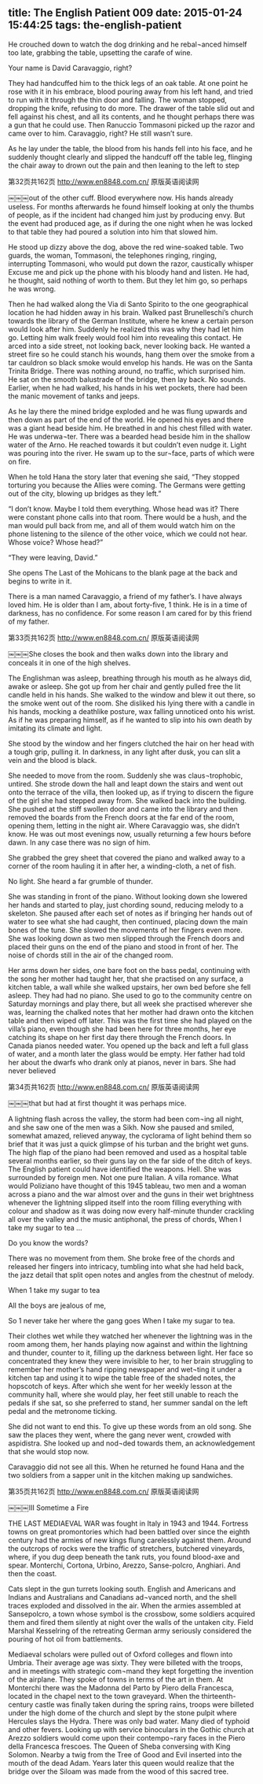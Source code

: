 title: The English Patient 009
date: 2015-01-24 15:44:25
tags: the-english-patient
---

He crouched down to watch the dog drinking and he rebal¬anced himself too late, grabbing the table, upsetting the carafe of wine.

Your name is David Caravaggio, right?

They had handcuffed him to the thick legs of an oak table. At one point he rose with it in his embrace, blood pouring away from his left hand, and tried to run with it through the thin door and falling. The woman stopped, dropping the knife, refusing to do more. The drawer of the table slid out and fell against his chest, and all its contents, and he thought perhaps there was a gun that he could use. Then Ranuccio Tommasoni picked up the razor and came over to him. Caravaggio, right? He still wasn’t sure.

As he lay under the table, the blood from his hands fell into his face, and he suddenly thought clearly and slipped the handcuff off the table leg, flinging the chair away to drown out the pain and then leaning to the left to step

第32页共162页 http://www.en8848.com.cn/ 原版英语阅读网

￼￼￼out of the other cuff. Blood everywhere now. His hands already useless. For months afterwards he found himself looking at only the thumbs of people, as if the incident had changed him just by producing envy. But the event had produced age, as if during the one night when he was locked to that table they had poured a solution into him that slowed him.

He stood up dizzy above the dog, above the red wine-soaked table. Two guards, the woman, Tommasoni, the telephones ringing, ringing, interrupting Tommasoni, who would put down the razor, caustically whisper Excuse me and pick up the phone with his bloody hand and listen. He had, he thought, said nothing of worth to them. But they let him go, so perhaps he was wrong.

Then he had walked along the Via di Santo Spirito to the one geographical location he had hidden away in his brain. Walked past Brunelleschi’s church towards the library of the German Institute, where he knew a certain person would look after him. Suddenly he realized this was why they had let him go. Letting him walk freely would fool him into revealing this contact. He arced into a side street, not looking back, never looking back. He wanted a street fire so he could stanch his wounds, hang them over the smoke from a tar cauldron so black smoke would envelop his hands. He was on the Santa Trinita Bridge. There was nothing around, no traffic, which surprised him. He sat on the smooth balustrade of the bridge, then lay back. No sounds. Earlier, when he had walked, his hands in his wet pockets, there had been the manic movement of tanks and jeeps.

As he lay there the mined bridge exploded and he was flung upwards and then down as part of the end of the world. He opened his eyes and there was a giant head beside him. He breathed in and his chest filled with water. He was underwa¬ter. There was a bearded head beside him in the shallow water of the Arno. He reached towards it but couldn’t even nudge it. Light was pouring into the river. He swam up to the sur¬face, parts of which were on fire.

When he told Hana the story later that evening she said, “They stopped torturing you because the Allies were coming. The Germans were getting out of the city, blowing up bridges as they left.”

“I don’t know. Maybe I told them everything. Whose head was it? There were constant phone calls into that room. There would be a hush, and the man would pull back from me, and all of them would watch him on the phone listening to the silence of the other voice, which we could not hear. Whose voice? Whose head?”

“They were leaving, David.”

She opens The Last of the Mohicans to the blank page at the back and begins to write in it.

There is a man named Caravaggio, a friend of my father’s. I have always loved him. He is older than I am, about forty-five, 1 think. He is in a time of darkness, has no confidence. For some reason I am cared for by this friend of my father.

第33页共162页 http://www.en8848.com.cn/ 原版英语阅读网

￼￼￼She closes the book and then walks down into the library and conceals it in one of the high shelves.

The Englishman was asleep, breathing through his mouth as he always did, awake or asleep. She got up from her chair and gently pulled free the lit candle held in his hands. She walked to the window and blew it out there, so the smoke went out of the room. She disliked his lying there with a candle in his hands, mocking a deathlike posture, wax falling unnoticed onto his wrist. As if he was preparing himself, as if he wanted to slip into his own death by imitating its climate and light.

She stood by the window and her fingers clutched the hair on her head with a tough grip, pulling it. In darkness, in any light after dusk, you can slit a vein and the blood is black.

She needed to move from the room. Suddenly she was claus¬trophobic, untired. She strode down the hall and leapt down the stairs and went out onto the terrace of the villa, then looked up, as if trying to discern the figure of the girl she had stepped away from. She walked back into the building. She pushed at the stiff swollen door and came into the library and then removed the boards from the French doors at the far end of the room, opening them, letting in the night air. Where Caravaggio was, she didn’t know. He was out most evenings now, usually returning a few hours before dawn. In any case there was no sign of him.

She grabbed the grey sheet that covered the piano and walked away to a corner of the room hauling it in after her, a winding-cloth, a net of fish.

No light. She heard a far grumble of thunder.

She was standing in front of the piano. Without looking down she lowered her hands and started to play, just chording sound, reducing melody to a skeleton. She paused after each set of notes as if bringing her hands out of water to see what she had caught, then continued, placing down the main bones of the tune. She slowed the movements of her fingers even more. She was looking down as two men slipped through the French doors and placed their guns on the end of the piano and stood in front of her. The noise of chords still in the air of the changed room.

Her arms down her sides, one bare foot on the bass pedal, continuing with the song her mother had taught her, that she practised on any surface, a kitchen table, a wall while she walked upstairs, her own bed before she fell asleep. They had had no piano. She used to go to the community centre on Saturday mornings and play there, but all week she practised wherever she was, learning the chalked notes that her mother had drawn onto the kitchen table and then wiped off later. This was the first time she had played on the villa’s piano, even though she had been here for three months, her eye catching its shape on her first day there through the French doors. In Canada pianos needed water. You opened up the back and left a full glass of water, and a month later the glass would be empty. Her father had told her about the dwarfs who drank only at pianos, never in bars. She had never believed

第34页共162页 http://www.en8848.com.cn/ 原版英语阅读网

￼￼￼that but had at first thought it was perhaps mice.

A lightning flash across the valley, the storm had been com¬ing all night, and she saw one of the men was a Sikh. Now she paused and smiled, somewhat amazed, relieved anyway, the cyclorama of light behind them so brief that it was just a quick glimpse of his turban and the bright wet guns. The high flap of the piano had been removed and used as a hospital table several months earlier, so their guns lay on the far side of the ditch of keys. The English patient could have identified the weapons. Hell. She was surrounded by foreign men. Not one pure Italian. A villa romance. What would Poliziano have thought of this 1945 tableau, two men and a woman across a piano and the war almost over and the guns in their wet brightness whenever the lightning slipped itself into the room filling everything with colour and shadow as it was doing now every half-minute thunder crackling all over the valley and the music antiphonal, the press of chords, When I take my sugar to tea ...

Do you know the words?

There was no movement from them. She broke free of the chords and released her fingers into intricacy, tumbling into what she had held back, the jazz detail that split open notes and angles from the chestnut of melody.

When 1 take my sugar to tea

All the boys are jealous of me,

So 1 never take her where the gang goes When I take my sugar to tea.

Their clothes wet while they watched her whenever the lightning was in the room among them, her hands playing now against and within the lightning and thunder, counter to it, filling up the darkness between light. Her face so concentrated they knew they were invisible to her, to her brain struggling to remember her mother’s hand ripping newspaper and wet¬ting it under a kitchen tap and using it to wipe the table free of the shaded notes, the hopscotch of keys. After which she went for her weekly lesson at the community hall, where she would play, her feet still unable to reach the pedals if she sat, so she preferred to stand, her summer sandal on the left pedal and the metronome ticking.

She did not want to end this. To give up these words from an old song. She saw the places they went, where the gang never went, crowded with aspidistra. She looked up and nod¬ded towards them, an acknowledgement that she would stop now.

Caravaggio did not see all this. When he returned he found Hana and the two soldiers from a sapper unit in the kitchen making up sandwiches.

第35页共162页 http://www.en8848.com.cn/ 原版英语阅读网

￼￼￼III Sometime a Fire

THE LAST MEDIAEVAL WAR was fought in Italy in 1943 and 1944. Fortress towns on great promontories which had been battled over since the eighth century had the armies of new kings flung carelessly against them. Around the outcrops of rocks were the traffic of stretchers, butchered vineyards, where, if you dug deep beneath the tank ruts, you found blood-axe and spear. Monterchi, Cortona, Urbino, Arezzo, Sanse-polcro, Anghiari. And then the coast.

Cats slept in the gun turrets looking south. English and Americans and Indians and Australians and Canadians ad¬vanced north, and the shell traces exploded and dissolved in the air. When the armies assembled at Sansepolcro, a town whose symbol is the crossbow, some soldiers acquired them and fired them silently at night over the walls of the untaken city. Field Marshal Kesselring of the retreating German army seriously considered the pouring of hot oil from battlements.

Mediaeval scholars were pulled out of Oxford colleges and flown into Umbria. Their average age was sixty. They were billeted with the troops, and in meetings with strategic com¬mand they kept forgetting the invention of the airplane. They spoke of towns in terms of the art in them. At Monterchi there was the Madonna del Parto by Piero della Francesca, located in the chapel next to the town graveyard. When the thirteenth-century castle was finally taken during the spring rains, troops were billeted under the high dome of the church and slept by the stone pulpit where Hercules slays the Hydra. There was only bad water. Many died of typhoid and other fevers. Looking up with service binoculars in the Gothic church at Arezzo soldiers would come upon their contempo¬rary faces in the Piero della Francesca frescoes. The Queen of Sheba conversing with King Solomon. Nearby a twig from the Tree of Good and Evil inserted into the mouth of the dead Adam. Years later this queen would realize that the bridge over the Siloam was made from the wood of this sacred tree.

